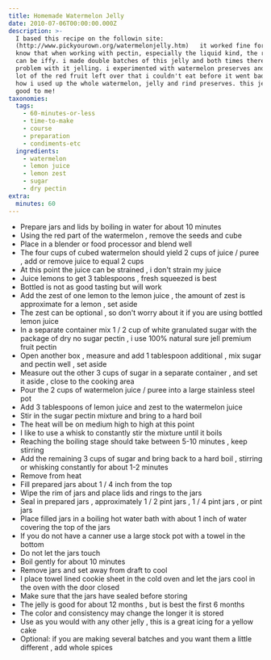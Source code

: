 ```yaml
---
title: Homemade Watermelon Jelly
date: 2010-07-06T00:00:00.000Z
description: >-
  I based this recipe on the followin site:
  (http://www.pickyourown.org/watermelonjelly.htm)   it worked fine for me. i
  know that when working with pectin, especially the liquid kind, the results
  can be iffy. i made double batches of this jelly and both times there was no
  problem with it jelling. i experimented with watermelon preserves and had a
  lot of the red fruit left over that i couldn't eat before it went bad. this is
  how i used up the whole watermelon, jelly and rind preserves. this jelly is so
  good to me!
taxonomies:
  tags:
    - 60-minutes-or-less
    - time-to-make
    - course
    - preparation
    - condiments-etc
  ingredients:
    - watermelon
    - lemon juice
    - lemon zest
    - sugar
    - dry pectin
extra:
  minutes: 60
---
```

 - Prepare jars and lids by boiling in water for about 10 minutes
 - Using the red part of the watermelon , remove the seeds and cube
 - Place in a blender or food processor and blend well
 - The four cups of cubed watermelon should yield 2 cups of juice / puree , add or remove juice to equal 2 cups
 - At this point the juice can be strained , i don't strain my juice
 - Juice lemons to get 3 tablespoons , fresh squeezed is best
 - Bottled is not as good tasting but will work
 - Add the zest of one lemon to the lemon juice , the amount of zest is approximate for a lemon , set aside
 - The zest can be optional , so don't worry about it if you are using bottled lemon juice
 - In a separate container mix 1 / 2 cup of white granulated sugar with the package of dry no sugar pectin , i use 100% natural sure jell premium fruit pectin
 - Open another box , measure and add 1 tablespoon additional , mix sugar and pectin well , set aside
 - Measure out the other 3 cups of sugar in a separate container , and set it aside , close to the cooking area
 - Pour the 2 cups of watermelon juice / puree into a large stainless steel pot
 - Add 3 tablespoons of lemon juice and zest to the watermelon juice
 - Stir in the sugar pectin mixture and bring to a hard boil
 - The heat will be on medium high to high at this point
 - I like to use a whisk to constantly stir the mixture until it boils
 - Reaching the boiling stage should take between 5-10 minutes , keep stirring
 - Add the remaining 3 cups of sugar and bring back to a hard boil , stirring or whisking constantly for about 1-2 minutes
 - Remove from heat
 - Fill prepared jars about 1 / 4 inch from the top
 - Wipe the rim of jars and place lids and rings to the jars
 - Seal in prepared jars , approximately 1 / 2 pint jars , 1 / 4 pint jars , or pint jars
 - Place filled jars in a boiling hot water bath with about 1 inch of water covering the top of the jars
 - If you do not have a canner use a large stock pot with a towel in the bottom
 - Do not let the jars touch
 - Boil gently for about 10 minutes
 - Remove jars and set away from draft to cool
 - I place towel lined cookie sheet in the cold oven and let the jars cool in the oven with the door closed
 - Make sure that the jars have sealed before storing
 - The jelly is good for about 12 months , but is best the first 6 months
 - The color and consistency may change the longer it is stored
 - Use as you would with any other jelly , this is a great icing for a yellow cake
 - Optional: if you are making several batches and you want them a little different , add whole spices
